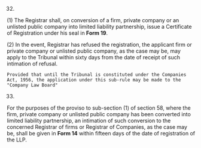 32.
(1) The Registrar shall, on conversion of a firm, private company or an unlisted public company into limited liability partnership, issue a Certificate of Registration under his seal in **Form 19**.

(2) In the event, Registrar has refused the registration, the applicant firm or private company or unlisted public company, as the case may be, may apply to the Tribunal within sixty days from the date of receipt of such intimation of refusal.

    Provided that until the Tribunal is constituted under the Companies Act, 1956, the application under this sub-rule may be made to the "Company Law Board"

33.
For the purposes of the proviso to sub-section (1) of section 58, where the firm, private company or unlisted public company has been converted into limited liability partnership, an intimation of such conversion to the concerned Registrar of firms or Registrar of Companies, as the case may be, shall be given in **Form 14** within fifteen days of the date of registration of the LLP.
